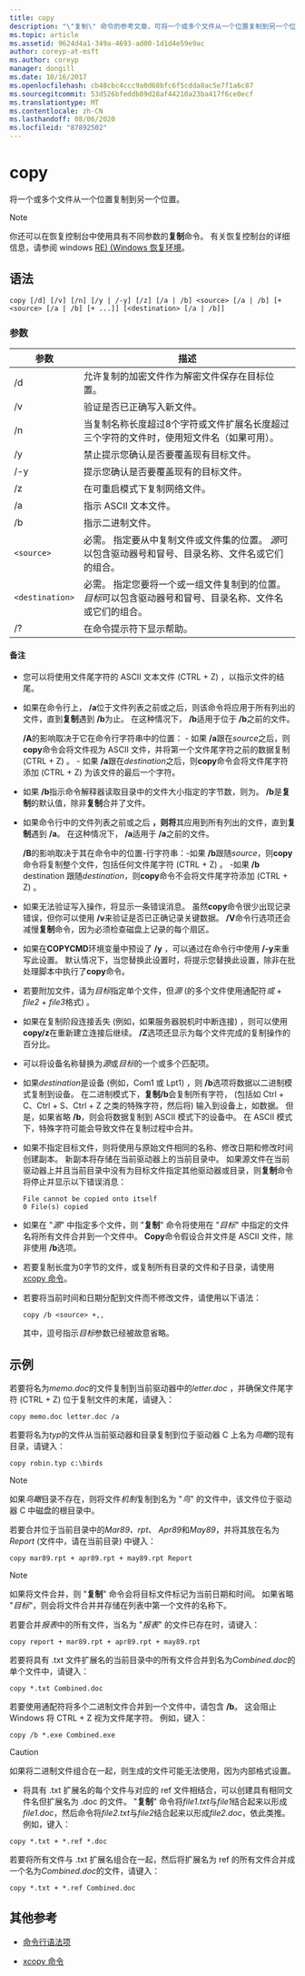 ```yaml
---
title: copy
description: "\"复制\" 命令的参考文章，可将一个或多个文件从一个位置复制到另一个位置。"
ms.topic: article
ms.assetid: 9624d4a1-349a-4693-ad00-1d1d4e59e9ac
author: coreyp-at-msft
ms.author: coreyp
manager: dongill
ms.date: 10/16/2017
ms.openlocfilehash: cb48cbc4ccc9a0d68bfc6f5cdda8ac5e7f1a6c87
ms.sourcegitcommit: 53d526bfeddb89d28af44210a23ba417f6ce0ecf
ms.translationtype: MT
ms.contentlocale: zh-CN
ms.lasthandoff: 08/06/2020
ms.locfileid: "87892502"
---
```

# <a name="copy"></a>copy

将一个或多个文件从一个位置复制到另一个位置。

> [!NOTE]
> 你还可以在恢复控制台中使用具有不同参数的**复制**命令。 有关恢复控制台的详细信息，请参阅 windows [RE)  (Windows 恢复环境](/windows-hardware/manufacture/desktop/windows-recovery-environment--windows-re--technical-reference)。

## <a name="syntax"></a>语法

```
copy [/d] [/v] [/n] [/y | /-y] [/z] [/a | /b] <source> [/a | /b] [+<source> [/a | /b] [+ ...]] [<destination> [/a | /b]]
```

### <a name="parameters"></a>参数

| 参数 | 描述 |
| --------- | ----------- |
| /d | 允许复制的加密文件作为解密文件保存在目标位置。 |
| /v | 验证是否已正确写入新文件。 |
| /n | 当复制名称长度超过8个字符或文件扩展名长度超过三个字符的文件时，使用短文件名（如果可用）。 |
| /y | 禁止提示您确认是否要覆盖现有目标文件。 |
| /-y | 提示您确认是否要覆盖现有的目标文件。 |
| /z | 在可重启模式下复制网络文件。 |
| /a | 指示 ASCII 文本文件。 |
| /b | 指示二进制文件。 |
| `<source>` | 必需。 指定要从中复制文件或文件集的位置。 *源*可以包含驱动器号和冒号、目录名称、文件名或它们的组合。 |
| `<destination>` | 必需。 指定您要将一个或一组文件复制到的位置。 *目标*可以包含驱动器号和冒号、目录名称、文件名或它们的组合。 |
| /? | 在命令提示符下显示帮助。 |

#### <a name="remarks"></a>备注

- 您可以将使用文件尾字符的 ASCII 文本文件 (CTRL + Z) ，以指示文件的结尾。

- 如果在命令行上， **/a**位于文件列表之前或之后，则该命令将应用于所有列出的文件，直到**复制**遇到 **/b**为止。 在这种情况下， **/b**适用于位于 **/b**之前的文件。

    **/A**的影响取决于它在命令行字符串中的位置：
      - 如果 **/a**跟在*source*之后，则**copy**命令会将文件视为 ASCII 文件，并将第一个文件尾字符之前的数据复制 (CTRL + Z) 。
      - 如果 **/a**跟在*destination*之后，则**copy**命令会将文件尾字符添加 (CTRL + Z) 为该文件的最后一个字符。

- 如果 **/b**指示命令解释器读取目录中的文件大小指定的字节数，则为。 **/b**是**复制**的默认值，除非**复制**合并了文件。

- 如果命令行中的文件列表之前或之后 **，则将**其应用到所有列出的文件，直到**复制**遇到 **/a**。 在这种情况下， **/a**适用于 **/a**之前的文件。

    **/B**的影响取决于其在命令中的位置-行字符串：-如果 **/b**跟随*source*，则**copy**命令将复制整个文件，包括任何文件尾字符 (CTRL + Z) 。
        -如果 **/b** destination 跟随*destination*，则**copy**命令不会将文件尾字符添加 (CTRL + Z) 。

- 如果无法验证写入操作，将显示一条错误消息。 虽然**copy**命令很少出现记录错误，但你可以使用 **/v**来验证是否已正确记录关键数据。 **/V**命令行选项还会减慢**复制**命令，因为必须检查磁盘上记录的每个扇区。

- 如果在**COPYCMD**环境变量中预设了 **/y** ，可以通过在命令行中使用 **/-y**来重写此设置。 默认情况下，当您替换此设置时，将提示您替换此设置，除非在批处理脚本中执行了**copy**命令。

- 若要附加文件，请为*目标*指定单个文件，但*源* (的多个文件使用通配符*或* + *file2* + *file3*格式) 。

- 如果在复制阶段连接丢失 (例如，如果服务器脱机时中断连接) ，则可以使用**copy/z**在重新建立连接后继续。 **/Z**选项还显示为每个文件完成的复制操作的百分比。

- 可以将设备名称替换为*源*或*目标*的一个或多个匹配项。

- 如果*destination*是设备 (例如，Com1 或 Lpt1) ，则 **/b**选项将数据以二进制模式复制到设备。 在二进制模式下，**复制/b**会复制所有字符， (包括如 Ctrl + C、Ctrl + S、Ctrl + Z 之类的特殊字符，然后将) 输入到设备上，如数据。 但是，如果省略 **/b**，则会将数据复制到 ASCII 模式下的设备中。 在 ASCII 模式下，特殊字符可能会导致文件在复制过程中合并。

- 如果不指定目标文件，则将使用与原始文件相同的名称、修改日期和修改时间创建副本。 新副本将存储在当前驱动器上的当前目录中。 如果源文件在当前驱动器上并且当前目录中没有为目标文件指定其他驱动器或目录，则**复制**命令将停止并显示以下错误消息：

    ```
    File cannot be copied onto itself
    0 File(s) copied
    ```

- 如果在 "*源*" 中指定多个文件，则 "**复制**" 命令将使用在 "*目标*" 中指定的文件名将所有文件合并到一个文件中。 **Copy**命令假设合并文件是 ASCII 文件，除非使用 **/b**选项。

- 若要复制长度为0字节的文件，或复制所有目录的文件和子目录，请使用[xcopy 命令](xcopy.md)。

- 若要将当前时间和日期分配到文件而不修改文件，请使用以下语法：

    ```
    copy /b <source> +,,
    ```

    其中，逗号指示*目标*参数已经被故意省略。

## <a name="examples"></a>示例

若要将名为*memo.doc*的文件复制到当前驱动器中的*letter.doc* ，并确保文件尾字符 (CTRL + Z) 位于复制文件的末尾，请键入：

```
copy memo.doc letter.doc /a
```

若要将名为*typ*的文件从当前驱动器和目录复制到位于驱动器 C 上名为*鸟瞰*的现有目录，请键入：

```
copy robin.typ c:\birds
```

> [!NOTE]
> 如果*鸟瞰*目录不存在，则将文件*机制*复制到名为 "*鸟*" 的文件中，该文件位于驱动器 C 中磁盘的根目录中。

若要合并位于当前目录中的*Mar89、rpt*、 *Apr89*和*May89*，并将其放在名为*Report* (文件中，请在当前目录) 中键入：

```
copy mar89.rpt + apr89.rpt + may89.rpt Report
```

> [!NOTE]
> 如果将文件合并，则 "**复制**" 命令会将目标文件标记为当前日期和时间。 如果省略 "*目标*"，则会将文件合并并存储在列表中第一个文件的名称下。

若要合并*报表*中的所有文件，当名为 "*报表*" 的文件已存在时，请键入：

```
copy report + mar89.rpt + apr89.rpt + may89.rpt
```

若要将具有 .txt 文件扩展名的当前目录中的所有文件合并到名为*Combined.doc*的单个文件中，请键入：

```
copy *.txt Combined.doc
```

若要使用通配符将多个二进制文件合并到一个文件中，请包含 **/b**。 这会阻止 Windows 将 CTRL + Z 视为文件尾字符。 例如，键入：

```
copy /b *.exe Combined.exe
```

> [!CAUTION]
> 如果将二进制文件组合在一起，则生成的文件可能无法使用，因为内部格式设置。

- 将具有 .txt 扩展名的每个文件与对应的 ref 文件相结合，可以创建具有相同文件名但扩展名为 .doc 的文件。 "**复制**" 命令将*file1.txt*与*file1*结合起来以形成*file1.doc*，然后命令将*file2.txt*与*file2*结合起来以形成*file2.doc*，依此类推。 例如，键入：

```
copy *.txt + *.ref *.doc
```

若要将所有文件与 .txt 扩展名组合在一起，然后将扩展名为 ref 的所有文件合并成一个名为*Combined.doc*的文件，请键入：

```
copy *.txt + *.ref Combined.doc
```

## <a name="additional-references"></a>其他参考

- [命令行语法项](command-line-syntax-key.md)

- [xcopy 命令](xcopy.md)
